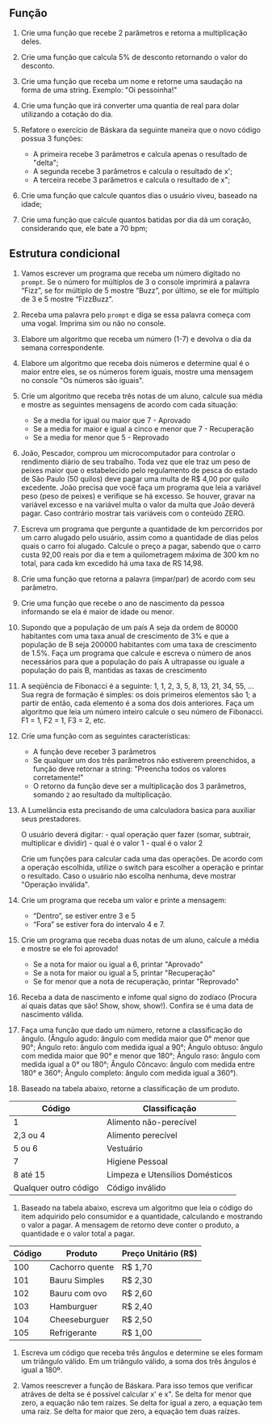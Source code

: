 ## Função

1. Crie uma função que recebe 2 parâmetros e retorna a multiplicação deles.

1. Crie uma função que calcula 5% de desconto retornando o valor do desconto.

1. Crie uma função que receba um nome e retorne uma saudação na forma de uma string. Exemplo: "Oi pessoinha!"

1. Crie uma função que irá converter uma quantia de real para dolar utilizando a cotação do dia.

1. Refatore o exercício de Báskara da seguinte maneira que o novo código possua 3 funções: 
    - A primeira recebe 3 parâmetros e calcula apenas o resultado de "delta";
    - A segunda recebe 3 parâmetros e calcula o resultado de x';
    - A terceira recebe 3 parâmetros e calcula o resultado de x";

1. Crie uma função que calcule quantos dias o usuário viveu, baseado na idade;

1. Crie uma função que calcule quantos batidas por dia dá um coração, considerando que, ele bate a 70 bpm;

## Estrutura condicional

1. Vamos escrever um programa que receba um número digitado no `prompt`. Se o número for múltiplos de 3 o console imprimirá a palavra “Fizz”, se for múltiplo de 5 mostre “Buzz”, por último, se ele for múltiplo de 3 e 5 mostre “FizzBuzz”.

1. Receba uma palavra pelo `prompt` e diga se essa palavra começa com uma vogal. Imprima sim ou não no console.

1. Elabore um algoritmo que receba um número (1-7) e devolva o dia da semana correspondente.

1. Elabore um algoritmo que receba dois números e determine qual é o maior entre eles, se os números forem iguais, mostre uma mensagem no console "Os números são iguais".

1. Crie um algoritmo que receba três notas de um aluno, calcule sua média e mostre as seguintes mensagens de acordo com cada situação:
    - Se a media for igual ou maior que 7 - Aprovado
    - Se a media for maior e igual a cinco e menor que 7 - Recuperação 
    - Se a media for menor que 5 - Reprovado

1. João, Pescador, comprou um microcomputador para controlar o rendimento diário de seu trabalho. Toda vez que ele traz um peso de peixes maior que o estabelecido pelo regulamento de pesca do estado de São Paulo (50 quilos) deve pagar uma multa de R$ 4,00 por quilo excedente. João precisa que você faça um programa que leia a variável peso (peso de peixes) e verifique se há excesso. Se houver, gravar na variável excesso e na variável multa o valor da multa que João deverá pagar. Caso contrário mostrar tais variáveis com o conteúdo ZERO.

1. Escreva um programa que pergunte a quantidade de km percorridos por um carro alugado pelo usuário, assim como a quantidade de dias pelos quais o carro foi alugado. Calcule o preço a pagar, sabendo que o carro custa 92,00 reais por dia e tem a quilometragem máxima de 300 km no total, para cada km excedido há uma taxa de RS 14,98.

1. Crie uma função que retorna a palavra (impar/par) de acordo com seu parâmetro.

1. Crie uma função que recebe o ano de nascimento da pessoa informando se ela é maior de idade ou menor.

1. Supondo que a população de um país A seja da ordem de 80000 habitantes com uma taxa anual de crescimento de 3% e que a população de B seja 200000 habitantes com uma taxa de crescimento de 1.5%. Faça um programa que calcule e escreva o número de anos necessários para que a população do país A ultrapasse ou iguale a população do país B, mantidas as taxas de crescimento

1. A seqüência de Fibonacci é a seguinte: 1, 1, 2, 3, 5, 8, 13, 21, 34, 55, ... Sua regra de formação é simples: os dois primeiros elementos são 1; a partir de então, cada elemento é a soma dos dois anteriores. Faça um algoritmo que leia um número inteiro calcule o seu número de Fibonacci. F1 = 1, F2 = 1, F3 = 2, etc.

1. Crie uma função com as seguintes características:
   - A função deve receber 3 parâmetros
   - Se qualquer um dos três parâmetros não estiverem preenchidos, a função deve retornar a string: "Preencha todos os valores corretamente!"
   - O retorno da função deve ser a multiplicação dos 3 parâmetros, somando `2` ao resultado da multiplicação.

1. A Lumelância esta precisando de uma calculadora basica para auxiliar seus prestadores.

    O usuário deverá digitar:
        - qual operação quer fazer (somar, subtrair, multiplicar e dividir)
        - qual é o valor 1
        - qual é o valor 2
    
    Crie um funções para calcular cada uma das operações.
    De acordo com a operação escolhida, utilize o switch para escolher a operação e printar o resultado.
    Caso o usuário não escolha nenhuma, deve mostrar "Operação inválida".

1. Crie um programa que receba um valor e printe a mensagem:
    - “Dentro”, se estiver entre 3 e 5
    - “Fora” se estiver fora do intervalo 4 e 7.

1. Crie um programa que receba duas notas de um aluno, calcule a média e mostre se ele foi aprovado!
    - Se a nota for maior ou igual a 6, printar "Aprovado"
    - Se a nota for maior ou igual a 5, printar "Recuperação"
    - Se for menor que a nota de recuperação, printar "Reprovado"

1. Receba a data de nascimento e infome qual signo do zodíaco (Procura aí quais datas que são! Show, show, show!). Confira se é uma data de nascimento válida.

1. Faça uma função que dado um número, retorne a classificação do ângulo. (Ângulo agudo: ângulo com medida maior que 0° menor que 90°; Ângulo reto: ângulo com medida igual a 90°; Ângulo obtuso: ângulo com medida maior que 90° e menor que 180°; Ângulo raso: ângulo com medida igual a 0° ou 180°; Ângulo Côncavo: ângulo com medida entre 180° e 360°; Ângulo completo: ângulo com medida igual a 360°).

1. Baseado na tabela abaixo, retorne a classificação de um produto.

| Código | Classificação |
| ------ | ------------- |
| 1 | Alimento não-perecível |
| 2,3 ou 4 | Alimento perecível |
| 5 ou 6 | Vestuário |
| 7 | Higiene Pessoal |
| 8 até 15 | Limpeza e Utensílios Domésticos |
| Qualquer outro código | Código inválido |

1. Baseado na tabela abaixo, escreva um algoritmo que leia o código do item adquirido pelo consumidor e a quantidade, calculando e mostrando o valor a pagar. A mensagem de retorno deve conter o produto, a quantidade e o valor total a pagar.

| Código | Produto | Preço Unitário (R$) |
| ----- | ------ | ----- |
| 100 | Cachorro quente | R$ 1,70 |
| 101 | Bauru Simples | R$ 2,30 |
| 102 | Bauru com ovo | R$ 2,60 |
| 103 | Hamburguer | R$ 2,40 |
| 104 | Cheeseburguer | R$ 2,50 |
| 105 | Refrigerante | R$ 1,00 |

1. Escreva um código que receba três ângulos e determine se eles formam um triângulo válido. Em um triângulo válido, a soma dos três ângulos é igual a 180º.

1. Vamos reescrever a função de Báskara. Para isso temos que verificar atráves de delta se é possível calcular x' e x". Se delta for menor que zero, a equação não tem raízes. Se delta for igual a zero, a equação tem uma raiz. Se delta for maior que zero, a equação tem duas raízes.